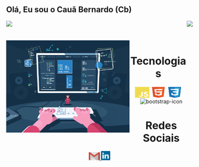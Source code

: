 ## Olá, Eu sou o Cauã Bernardo (Cb)

<div>
  <img  height="180em" src="https://github-readme-stats.vercel.app/api?username=CbCavalcante&show_icons=true&theme=radical&include_all_commits=true&count_private=true"/>
   <img align="right" height="180em" src="https://github-readme-stats.vercel.app/api/top-langs/?username=CbCavalcante&layout=compact&langs_count=16&theme=radical"/>
</div>
<br>

<div  align="center"> 
  <div style="display: inline_block"><br>
    <img align="left" height="250" alt="coding-time" src="code.gif.webp">
    <h1 align="center">Tecnologias</h1>
    <img align="center" height="30" width="40" alt="js-icon"  src="https://raw.githubusercontent.com/devicons/devicon/master/icons/javascript/javascript-plain.svg">
    <img align="center" height="30" width="40" alt="html-icon" src="https://raw.githubusercontent.com/devicons/devicon/master/icons/html5/html5-original.svg">
    <img align="center" height="30" width="40" alt="css-icon" src="https://raw.githubusercontent.com/devicons/devicon/master/icons/css3/css3-original.svg">
    <img align="center" height="30" width="40" alt="bootstrap-icon" src="https://raw.githubusercontent.com/jmnote/z-icons/master/svg/bootstrap.svg"
   </div>
    
  
  <h1 align="center">Redes Sociais</h1>
    <a href = "mailto: cauabernardocs6@gmail.com">
      <img width="30" src="gmail.svg">
    </a>
    <a href = "https://www.linkedin.com/in/cauã-bernardo-13661124a/">
      <img width="25" src="linkedin.svg">
    </a>
    
</div>
